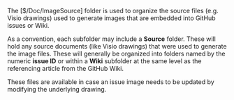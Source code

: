 The [$/Doc/ImageSource] folder is used to organize the source files (e.g. Visio drawings) used to generate images that are embedded into GitHub issues or Wiki.

As a convention, each subfolder may include a **Source** folder.  These will hold any source documents (like Visio drawings) that were used to generate the image files.  These will generally be organized into folders named by the numeric **issue ID** or within a **Wiki** subfolder at the same level as the referencing article from the GitHub Wiki.

These files are available in case an issue image needs to be updated by modifying the underlying drawing.
